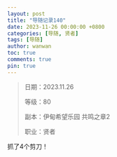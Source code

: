 ```yaml
---
layout: post
title: "导随记录140"
date: 2023-11-26 00:00:00 +0800
categories: [导随, 贤者]
tags: [导随]
author: wanwan
toc: true
comments: true
pin: true
---
```

> 日期：2023.11.26
>
> 等级：80
>
> 副本：伊甸希望乐园 共鸣之章2
>
> 职业：贤者

抓了4个剪刀！